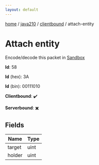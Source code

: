 ```yaml
---
layout: default
---
```


[home](/)  /  [java210](/protocol/java210)  /  [clientbound](/protocol/java210/clientbound)  /  attach-entity

# Attach entity

Encode/decode this packet in [Sandbox](../../../sandbox/java210#Clientbound.AttachEntity)

**Id**: 58

**Id** (hex): 3A

**Id** (bin): 00111010

**Clientbound**: ✔️

**Serverbound**: ✖️

## Fields

Name | Type
---|---
target | uint
holder | uint
